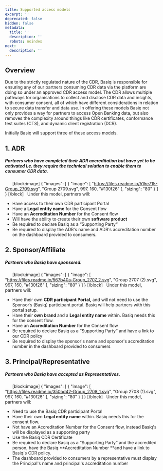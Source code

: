 ```yaml
---
title: Supported access models
excerpt: ''
deprecated: false
hidden: false
metadata:
  title: ''
  description: ''
  robots: noindex
next:
  description: ''
---
```

## Overview
Due to the strictly regulated nature of the CDR, Basiq is responsible for ensuring any of our partners consuming CDR data via the platform are doing so under an approved CDR access model. The CDR allows multiple pathways for organisations to collect and disclose CDR data and insights, with consumer consent, all of which have different considerations in relation to secure data transfer and data use. In offering these models Basiq not only provides a way for partners to access Open Banking data, but also removes the complexity around things like CDR certificates, conformance test suites (CTS), and dynamic client registration (DCR). 

Initially Basiq will support three of these access models. 

## 1. ADR
##### Partners who have completed their ADR accreditation but have yet to be activated i.e. they require the technical solution to enable them to consumer CDR data.
&nbsp;
&nbsp;
&nbsp;
[block:image]
{
  "images": [
    {
      "image": [
        "https://files.readme.io/515e715-Group_2709.svg",
        "Group 2709.svg",
        997,
        160,
        "#130f26"
      ],
      "sizing": "80"
    }
  ]
}
[/block]
&nbsp;
Under this model, partners will: 

- Have access to their own CDR participant Portal
- Have a **Legal entity name** for the Consent flow
- Have an **Accreditation Number** for the Consent flow
- Will have the ability to create their own **software product**
- Be required to declare Basiq as a “Supporting Party“
- Be required to display the ADR's name and ADR's accreditation number on the dashboard provided to consumers.

## 2. Sponsor/Affiliate

##### Partners who Basiq have sponsored.
&nbsp;
&nbsp;
&nbsp;
[block:image]
{
  "images": [
    {
      "image": [
        "https://files.readme.io/567b40a-Group_2707_2.svg",
        "Group 2707 (2).svg",
        997,
        160,
        "#130f26"
      ],
      "sizing": "80"
    }
  ]
}
[/block]
&nbsp;
Under this model, partners will: 

- Have their own **CDR participant Portal,** and will not need to use the Sponsor’s (Basiq) participant portal. Basiq will help partners with this portal setup.
- Have their **own brand** and a **Legal entity name** within. Basiq needs this for the consent flow.
- Have an **Accreditation Number** for the Consent flow
- Be required to declare Basiq as a “Supporting Party“ and have a link to our CDR policy
- Be required to display the sponsor's name and sponsor's accreditation number in the dashboard provided to consumers

## 3. Principal/Representative
##### Partners who Basiq have accepted as Representatives.
&nbsp;
&nbsp;
&nbsp;
[block:image]
{
  "images": [
    {
      "image": [
        "https://files.readme.io/350ad42-Group_2708_1.svg",
        "Group 2708 (1).svg",
        997,
        160,
        "#130f26"
      ],
      "sizing": "80"
    }
  ]
}
[/block]
&nbsp;
Under this model, partners will: 

- Need to use the Basiq CDR participant Portal
- Have their own **Legal entity name** within. Basiq needs this for the consent flow.
- Not have an Accreditation Number for the Consent flow, instead Basiq's will be displayed as a supporting party
- Use the Basiq CDR Certificate
- Be required to declare Basiq as a “Supporting Party“ and the accredited person, have the Basiq **Accreditation Number **and have a link to Basiq's CDR policy.
- The dashboard provided to consumers by a representative must display the Principal's name and principal's accreditation number